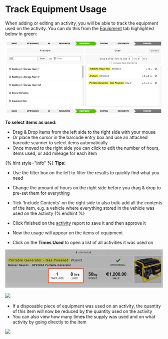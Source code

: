 # Track Equipment Usage

When adding or editing an activity, you will be able to track the equipment used on the activity. You can do this from the [Equipment](../../equipment-management/equipment-items/) tab highlighted below in green:

![](../../.gitbook/assets/track-equipment-usage.png)

**To select items as used:**

* Drag & Drop items from the left side to the right side with your mouse
* Or place the cursor in the barcode entry box and use an attached barcode scanner to select items automatically
* Once moved to the right side you can click to edit the number of hours, items used, or add mileage for each item

{% hint style="info" %}
**Tips:**

* Use the filter box on the left to filter the results to quickly find what you need
* Change the amount of hours on the right side before you drag & drop to pre-set them for everything
* Tick 'Include Contents' on the right side to also bulk-add all the contents of the item, e.g. a vehicle where everything stored in the vehicle was used on the activity
{% endhint %}

* Click finished on the [activity](./) report to save it and then approve it
* Now the usage will appear on the items of equipment
* Click on the **Times Used** to open a list of all activities it was used on

![](../../.gitbook/assets/times-used.png)

![](../../.gitbook/assets/times-used-2.gif)

* If a disposable piece of equipment was used on an activity, the quantity of this item will now be reduced by the quantity used on the activity
* You can also view how many time**s** the supply was used and on what activity by going directly to the item

![](../../.gitbook/assets/track-equipment-usage.gif)



